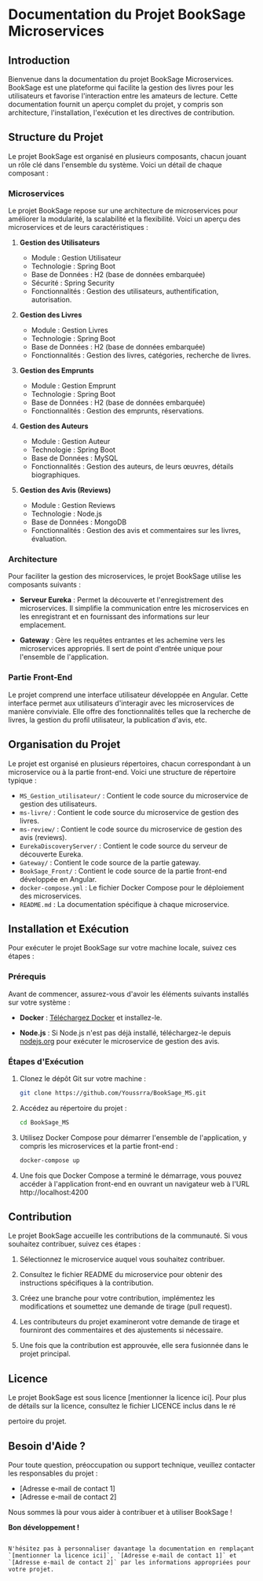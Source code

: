 # Documentation du Projet BookSage Microservices

## Introduction
Bienvenue dans la documentation du projet BookSage Microservices. BookSage est une plateforme qui facilite la gestion des livres pour les utilisateurs et favorise l'interaction entre les amateurs de lecture. Cette documentation fournit un aperçu complet du projet, y compris son architecture, l'installation, l'exécution et les directives de contribution.

## Structure du Projet
Le projet BookSage est organisé en plusieurs composants, chacun jouant un rôle clé dans l'ensemble du système. Voici un détail de chaque composant :

### Microservices
Le projet BookSage repose sur une architecture de microservices pour améliorer la modularité, la scalabilité et la flexibilité. Voici un aperçu des microservices et de leurs caractéristiques :

1. **Gestion des Utilisateurs**
   - Module : Gestion Utilisateur
   - Technologie : Spring Boot
   - Base de Données : H2 (base de données embarquée)
   - Sécurité : Spring Security
   - Fonctionnalités : Gestion des utilisateurs, authentification, autorisation.

2. **Gestion des Livres**
   - Module : Gestion Livres
   - Technologie : Spring Boot
   - Base de Données : H2 (base de données embarquée)
   - Fonctionnalités : Gestion des livres, catégories, recherche de livres.

3. **Gestion des Emprunts**
   - Module : Gestion Emprunt
   - Technologie : Spring Boot
   - Base de Données : H2 (base de données embarquée)
   - Fonctionnalités : Gestion des emprunts, réservations.

4. **Gestion des Auteurs**
   - Module : Gestion Auteur
   - Technologie : Spring Boot
   - Base de Données : MySQL
   - Fonctionnalités : Gestion des auteurs, de leurs œuvres, détails biographiques.

5. **Gestion des Avis (Reviews)**
   - Module : Gestion Reviews
   - Technologie : Node.js
   - Base de Données : MongoDB
   - Fonctionnalités : Gestion des avis et commentaires sur les livres, évaluation.

### Architecture
Pour faciliter la gestion des microservices, le projet BookSage utilise les composants suivants :

- **Serveur Eureka** : Permet la découverte et l'enregistrement des microservices. Il simplifie la communication entre les microservices en les enregistrant et en fournissant des informations sur leur emplacement.

- **Gateway** : Gère les requêtes entrantes et les achemine vers les microservices appropriés. Il sert de point d'entrée unique pour l'ensemble de l'application.

### Partie Front-End
Le projet comprend une interface utilisateur développée en Angular. Cette interface permet aux utilisateurs d'interagir avec les microservices de manière conviviale. Elle offre des fonctionnalités telles que la recherche de livres, la gestion du profil utilisateur, la publication d'avis, etc.

## Organisation du Projet
Le projet est organisé en plusieurs répertoires, chacun correspondant à un microservice ou à la partie front-end. Voici une structure de répertoire typique :

- `MS_Gestion_utilisateur/` : Contient le code source du microservice de gestion des utilisateurs.
- `ms-livre/` : Contient le code source du microservice de gestion des livres.
- `ms-review/` : Contient le code source du microservice de gestion des avis (reviews).
- `EurekaDiscoveryServer/` : Contient le code source du serveur de découverte Eureka.
- `Gateway/` : Contient le code source de la partie gateway.
- `BookSage_Front/` : Contient le code source de la partie front-end développée en Angular.
- `docker-compose.yml` : Le fichier Docker Compose pour le déploiement des microservices.
- `README.md` : La documentation spécifique à chaque microservice.

## Installation et Exécution
Pour exécuter le projet BookSage sur votre machine locale, suivez ces étapes :

### Prérequis
Avant de commencer, assurez-vous d'avoir les éléments suivants installés sur votre système :

- **Docker** : [Téléchargez Docker](https://www.docker.com/) et installez-le.

- **Node.js** : Si Node.js n'est pas déjà installé, téléchargez-le depuis [nodejs.org](https://nodejs.org/) pour exécuter le microservice de gestion des avis.

### Étapes d'Exécution
1. Clonez le dépôt Git sur votre machine :

   ```bash
   git clone https://github.com/Youssrra/BookSage_MS.git

2. Accédez au répertoire du projet :

   ```bash
   cd BookSage_MS
   ```

3. Utilisez Docker Compose pour démarrer l'ensemble de l'application, y compris les microservices et la partie front-end :

   ```bash
   docker-compose up
   ```

4. Une fois que Docker Compose a terminé le démarrage, vous pouvez accéder à l'application front-end en ouvrant un navigateur web à l'URL http://localhost:4200
   
## Contribution
Le projet BookSage accueille les contributions de la communauté. Si vous souhaitez contribuer, suivez ces étapes :

1. Sélectionnez le microservice auquel vous souhaitez contribuer.

2. Consultez le fichier README du microservice pour obtenir des instructions spécifiques à la contribution.

3. Créez une branche pour votre contribution, implémentez les modifications et soumettez une demande de tirage (pull request).

4. Les contributeurs du projet examineront votre demande de tirage et fourniront des commentaires et des ajustements si nécessaire.

5. Une fois que la contribution est approuvée, elle sera fusionnée dans le projet principal.

## Licence
Le projet BookSage est sous licence [mentionner la licence ici]. Pour plus de détails sur la licence, consultez le fichier LICENCE inclus dans le ré

pertoire du projet.

## Besoin d'Aide ?
Pour toute question, préoccupation ou support technique, veuillez contacter les responsables du projet :

- [Adresse e-mail de contact 1]
- [Adresse e-mail de contact 2]

Nous sommes là pour vous aider à contribuer et à utiliser BookSage !

**Bon développement !**
```

N'hésitez pas à personnaliser davantage la documentation en remplaçant `[mentionner la licence ici]`, `[Adresse e-mail de contact 1]` et `[Adresse e-mail de contact 2]` par les informations appropriées pour votre projet.
